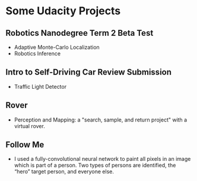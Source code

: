 # Some Udacity Projects

## Robotics Nanodegree Term 2 Beta Test 
- Adaptive Monte-Carlo Localization
- Robotics Inference

## Intro to Self-Driving Car Review Submission
- Traffic Light Detector

## Rover 
- Perception and Mapping: a "search, sample, and return project" with a virtual rover.

## Follow Me 
- I used a fully-convolutional neural network to paint all pixels in an image which is part of a person. Two types of persons are identified, the “hero” target person, and everyone else.